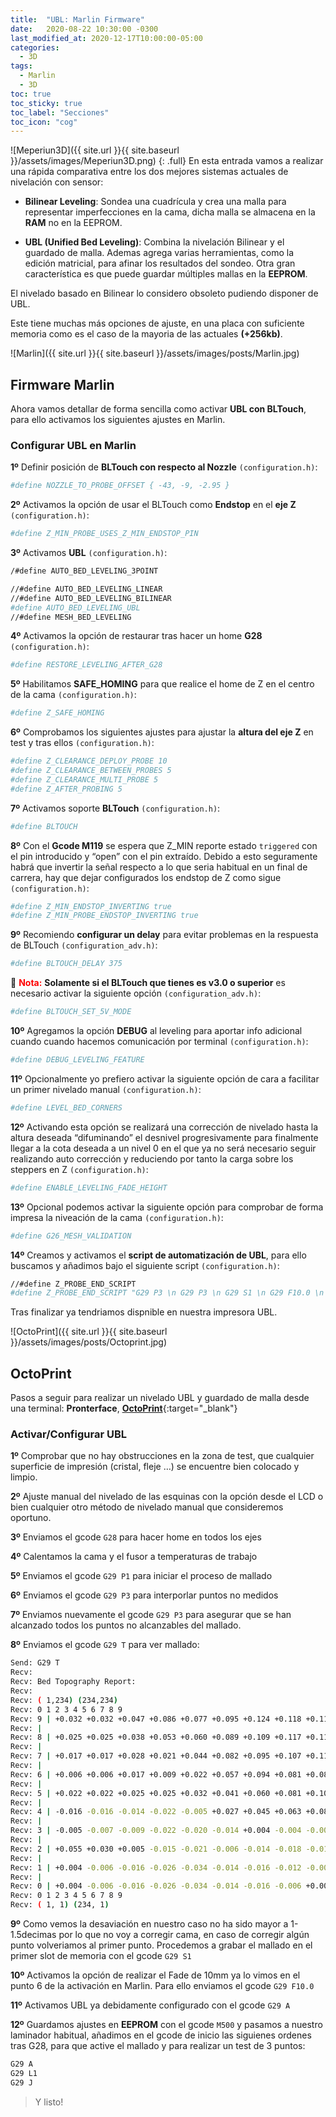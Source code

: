 ```yaml
---
title:  "UBL: Marlin Firmware"
date:   2020-08-22 10:30:00 -0300
last_modified_at: 2020-12-17T10:00:00-05:00
categories:
  - 3D
tags:
  - Marlin
  - 3D
toc: true
toc_sticky: true
toc_label: "Secciones"
toc_icon: "cog"
---
```


![Meperiun3D]({{ site.url }}{{ site.baseurl }}/assets/images/Meperiun3D.png)
{: .full}
En esta entrada vamos a realizar una rápida comparativa entre los dos mejores sistemas actuales de nivelación con sensor:

- **Bilinear Leveling**: Sondea una cuadrícula y crea una malla para representar imperfecciones en la cama, dicha malla se almacena en la **RAM** no en la EEPROM.

- **UBL (Unified Bed Leveling)**: Combina la nivelación Bilinear y el guardado de malla. Ademas agrega varias herramientas, como la edición matricial, para afinar los resultados del sondeo. Otra gran característica es que puede guardar múltiples mallas en la **EEPROM**.

El nivelado basado en Bilinear lo considero obsoleto pudiendo disponer de UBL.

Este tiene muchas más opciones de ajuste, en una placa con suficiente memoria como es el caso de la mayoria de las actuales **(+256kb)**.

![Marlin]({{ site.url }}{{ site.baseurl }}/assets/images/posts/Marlin.jpg)

## Firmware Marlin

Ahora vamos detallar de forma sencilla como activar **UBL con BLTouch**, para ello activamos los siguientes ajustes en Marlin.

### Configurar UBL en Marlin 

**1º** Definir posición de **BLTouch con respecto al Nozzle** `(configuration.h)`:

```bash
#define NOZZLE_TO_PROBE_OFFSET { -43, -9, -2.95 }
```

**2º** Activamos la opción de usar el BLTouch como **Endstop** en el **eje Z** `(configuration.h)`:

```bash
#define Z_MIN_PROBE_USES_Z_MIN_ENDSTOP_PIN
```

**3º** Activamos **UBL** `(configuration.h)`:

```bash
/#define AUTO_BED_LEVELING_3POINT

//#define AUTO_BED_LEVELING_LINEAR
//#define AUTO_BED_LEVELING_BILINEAR
#define AUTO_BED_LEVELING_UBL
//#define MESH_BED_LEVELING
```

**4º** Activamos la opción de restaurar tras hacer un home **G28** `(configuration.h)`:

```bash
#define RESTORE_LEVELING_AFTER_G28
```

**5º** Habilitamos **SAFE_HOMING** para que realice el home de Z en el centro de la cama `(configuration.h)`:

```bash
#define Z_SAFE_HOMING
```

**6º** Comprobamos los siguientes ajustes para ajustar la **altura del eje Z** en test y tras ellos `(configuration.h)`:

```bash
#define Z_CLEARANCE_DEPLOY_PROBE 10
#define Z_CLEARANCE_BETWEEN_PROBES 5
#define Z_CLEARANCE_MULTI_PROBE 5
#define Z_AFTER_PROBING 5
```

**7º** Activamos soporte **BLTouch** `(configuration.h)`:

```bash
#define BLTOUCH
```

**8º** Con el **Gcode M119** se espera que Z_MIN reporte estado `triggered` con el pin introducido y “open” con el pin extraído. Debido a esto seguramente habrá que invertir la señal respecto a lo que seria habitual en un final de carrera, hay que dejar configurados los endstop de Z como sigue `(configuration.h)`:

```bash
#define Z_MIN_ENDSTOP_INVERTING true
#define Z_MIN_PROBE_ENDSTOP_INVERTING true
```

**9º** Recomiendo **configurar un delay** para evitar problemas en la respuesta de BLTouch `(configuration_adv.h)`:

```bash
#define BLTOUCH_DELAY 375
```

📝 <span style="color:red">**Nota:**</span> **Solamente si el BLTouch que tienes es v3.0 o superior** es necesario activar la siguiente opción `(configuration_adv.h)`:

```bash
#define BLTOUCH_SET_5V_MODE
```

**10º** Agregamos la opción **DEBUG** al leveling para aportar info adicional cuando cuando hacemos comunicación por terminal `(configuration.h)`:

```bash
#define DEBUG_LEVELING_FEATURE
```

**11º** Opcionalmente yo prefiero activar la siguiente opción de cara a facilitar un primer nivelado manual `(configuration.h)`:

```bash
#define LEVEL_BED_CORNERS
```

**12º** Activando esta opción se realizará una corrección de nivelado hasta la altura deseada “difuminando” el desnivel progresivamente para finalmente llegar a la cota deseada a un nivel 0 en el que ya no será necesario seguir realizando auto corrección y reduciendo por tanto la carga sobre los steppers en Z `(configuration.h)`:

```bash
#define ENABLE_LEVELING_FADE_HEIGHT
```

**13º** Opcional podemos activar la siguiente opción para comprobar de forma impresa la niveación de la cama `(configuration.h)`:

```bash
#define G26_MESH_VALIDATION
```

**14º** Creamos y activamos el **script de automatización de UBL**, para ello buscamos y añadimos bajo el siguiente script `(configuration.h)`:

```bash
//#define Z_PROBE_END_SCRIPT
#define Z_PROBE_END_SCRIPT "G29 P3 \n G29 P3 \n G29 S1 \n G29 F10.0 \n G29 A \n M500 \n G29 T \n M300 S440 P200 \n M300 S660 P250 \n M300 S880 P300"
```

Tras finalizar ya tendriamos dispnible en nuestra impresora UBL.

![OctoPrint]({{ site.url }}{{ site.baseurl }}/assets/images/posts/Octoprint.jpg)

## OctoPrint

Pasos a seguir para realizar un nivelado UBL y guardado de malla desde una terminal: **Pronterface**, [**OctoPrint**](https://lordpedal.github.io/docker/3d/octoprint-docker/){:target="_blank"}

### Activar/Configurar UBL

**1º** Comprobar que no hay obstrucciones en la zona de test, que cualquier superficie de impresión (cristal, fleje …) se encuentre bien colocado y limpio.

**2º** Ajuste manual del nivelado de las esquinas con la opción desde el LCD o bien cualquier otro método de nivelado manual que consideremos oportuno.

**3º** Enviamos el gcode `G28` para hacer home en todos los ejes

**4º** Calentamos la cama y el fusor a temperaturas de trabajo

**5º** Enviamos el gcode `G29 P1` para iniciar el proceso de mallado

**6º** Enviamos el gcode `G29 P3` para interporlar puntos no medidos

**7º** Enviamos nuevamente el gcode `G29 P3` para asegurar que se han alcanzado todos los puntos no alcanzables del mallado.

**8º** Enviamos el gcode `G29 T` para ver mallado:

```bash
Send: G29 T
Recv:
Recv: Bed Topography Report:
Recv:
Recv: ( 1,234) (234,234)
Recv: 0 1 2 3 4 5 6 7 8 9
Recv: 9 | +0.032 +0.032 +0.047 +0.086 +0.077 +0.095 +0.124 +0.118 +0.111 +0.114
Recv: |
Recv: 8 | +0.025 +0.025 +0.038 +0.053 +0.060 +0.089 +0.109 +0.117 +0.115 +0.113
Recv: |
Recv: 7 | +0.017 +0.017 +0.028 +0.021 +0.044 +0.082 +0.095 +0.107 +0.119 +0.131
Recv: |
Recv: 6 | +0.006 +0.006 +0.017 +0.009 +0.022 +0.057 +0.094 +0.081 +0.081 +0.081
Recv: |
Recv: 5 | +0.022 +0.022 +0.025 +0.025 +0.032 +0.041 +0.060 +0.081 +0.103 +0.124
Recv: |
Recv: 4 | -0.016 -0.016 -0.014 -0.022 -0.005 +0.027 +0.045 +0.063 +0.082 +0.100
Recv: |
Recv: 3 | -0.005 -0.007 -0.009 -0.022 -0.020 -0.014 +0.004 -0.004 -0.004 -0.004
Recv: |
Recv: 2 | +0.055 +0.030 +0.005 -0.015 -0.021 -0.006 -0.014 -0.018 -0.018 -0.018
Recv: |
Recv: 1 | +0.004 -0.006 -0.016 -0.026 -0.034 -0.014 -0.016 -0.012 -0.008 -0.005
Recv: |
Recv: 0 | +0.004 -0.006 -0.016 -0.026 -0.034 -0.014 -0.016 -0.006 +0.004 +0.013
Recv: 0 1 2 3 4 5 6 7 8 9
Recv: ( 1, 1) (234, 1)
```

**9º** Como vemos la desaviación en nuestro caso no ha sido mayor a 1-1.5decimas por lo que no voy a corregir cama, en caso de corregir algún punto volveriamos al primer punto. Procedemos a grabar el mallado en el primer slot de memoria con el gcode `G29 S1`

**10º** Activamos la opción de realizar el Fade de 10mm ya lo vimos en el punto 6 de la activación en Marlin. Para ello enviamos el gcode `G29 F10.0`

**11º** Activamos UBL ya debidamente configurado con el gcode `G29 A`

**12º** Guardamos ajustes en **EEPROM** con el gcode `M500` y pasamos a nuestro laminador habitual, añadimos en el gcode de inicio las siguienes ordenes tras G28, para que active el mallado y para realizar un test de 3 puntos:

```bash
G29 A
G29 L1
G29 J
```

> Y listo!
